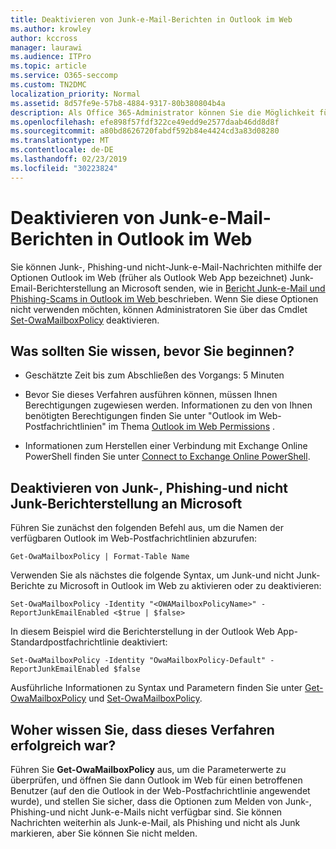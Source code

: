 ```yaml
---
title: Deaktivieren von Junk-e-Mail-Berichten in Outlook im Web
ms.author: krowley
author: kccross
manager: laurawi
ms.audience: ITPro
ms.topic: article
ms.service: O365-seccomp
ms.custom: TN2DMC
localization_priority: Normal
ms.assetid: 8d57fe9e-57b8-4884-9317-80b380804b4a
description: Als Office 365-Administrator können Sie die Möglichkeit für Personen, e-Mails als Junk-e-Mails zu melden, deaktivieren.
ms.openlocfilehash: efe898f57fdf322ce49edd9e2577daab46dd8d8f
ms.sourcegitcommit: a80bd8626720fabdf592b84e4424cd3a83d08280
ms.translationtype: MT
ms.contentlocale: de-DE
ms.lasthandoff: 02/23/2019
ms.locfileid: "30223824"
---
```

# <a name="turn-off-junk-email-reporting-in-outlook-on-the-web"></a>Deaktivieren von Junk-e-Mail-Berichten in Outlook im Web

Sie können Junk-, Phishing-und nicht-Junk-e-Mail-Nachrichten mithilfe der Optionen Outlook im Web (früher als Outlook Web App bezeichnet) Junk-Email-Berichterstellung an Microsoft senden, wie in [Bericht Junk-e-Mail und Phishing-Scams in Outlook im Web ](report-junk-email-and-phishing-scams-in-outlook-on-the-web-eop.md)beschrieben. Wenn Sie diese Optionen nicht verwenden möchten, können Administratoren Sie über das Cmdlet [Set-OwaMailboxPolicy](http://technet.microsoft.com/library/530166f7-ab42-4609-ba73-9b5a39b567be.aspx) deaktivieren. 
  
## <a name="what-do-you-need-to-know-before-you-begin"></a>Was sollten Sie wissen, bevor Sie beginnen?
<a name="sectionSection0"> </a>

- Geschätzte Zeit bis zum Abschließen des Vorgangs: 5 Minuten
    
- Bevor Sie dieses Verfahren ausführen können, müssen Ihnen Berechtigungen zugewiesen werden. Informationen zu den von Ihnen benötigten Berechtigungen finden Sie unter "Outlook im Web-Postfachrichtlinien" im Thema [Outlook im Web Permissions](http://technet.microsoft.com/library/57eca42a-5a7f-4c65-89f0-7a84f2dbea19.aspx#OutlookWebApp) . 

- Informationen zum Herstellen einer Verbindung mit Exchange Online PowerShell finden Sie unter [Connect to Exchange Online PowerShell](https://docs.microsoft.com/powershell/exchange/exchange-online/connect-to-exchange-online-powershell/connect-to-exchange-online-powershell).

## <a name="turn-off-junk-phishing-and-not-junk-reporting-to-microsoft"></a>Deaktivieren von Junk-, Phishing-und nicht Junk-Berichterstellung an Microsoft
<a name="sectionSection1"> </a>

Führen Sie zunächst den folgenden Befehl aus, um die Namen der verfügbaren Outlook im Web-Postfachrichtlinien abzurufen:
  
```
Get-OwaMailboxPolicy | Format-Table Name
```

Verwenden Sie als nächstes die folgende Syntax, um Junk-und nicht Junk-Berichte zu Microsoft in Outlook im Web zu aktivieren oder zu deaktivieren:
  
```
Set-OwaMailboxPolicy -Identity "<OWAMailboxPolicyName>" -ReportJunkEmailEnabled <$true | $false>
```

In diesem Beispiel wird die Berichterstellung in der Outlook Web App-Standardpostfachrichtlinie deaktiviert:
  
```
Set-OwaMailboxPolicy -Identity "OwaMailboxPolicy-Default" -ReportJunkEmailEnabled $false
```

Ausführliche Informationen zu Syntax und Parametern finden Sie unter [Get-OwaMailboxPolicy](http://technet.microsoft.com/library/bdd580d3-8812-4b4a-93e8-c6401b0d2f0f.aspx) und [Set-OwaMailboxPolicy](http://technet.microsoft.com/library/530166f7-ab42-4609-ba73-9b5a39b567be.aspx).

## <a name="how-do-you-know-this-worked"></a>Woher wissen Sie, dass dieses Verfahren erfolgreich war?
<a name="sectionSection2"> </a>

Führen Sie **Get-OwaMailboxPolicy** aus, um die Parameterwerte zu überprüfen, und öffnen Sie dann Outlook im Web für einen betroffenen Benutzer (auf den die Outlook in der Web-Postfachrichtlinie angewendet wurde), und stellen Sie sicher, dass die Optionen zum Melden von Junk-, Phishing-und nicht Junk-e-Mails nicht verfügbar sind. Sie können Nachrichten weiterhin als Junk-e-Mail, als Phishing und nicht als Junk markieren, aber Sie können Sie nicht melden. 
